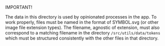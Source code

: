 IMPORTANT!

The data in this directory is used by opinionated processes in the app. To work properly, files must be named in the format of SYMBOL.svg (or other image file extension types). The filename, agnostic of extension, must also correspond to a matching filename in the directory `/src/utils/data/tokens` which must be structured consistently with the other files in that directory.
